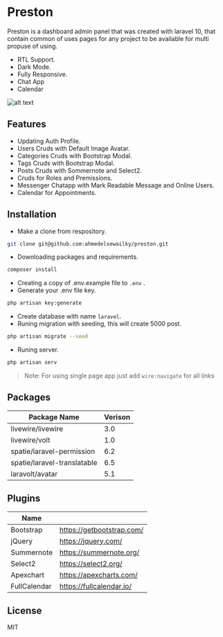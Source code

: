 # Preston

Preston is a dashboard admin panel that was created with laravel 10, that contain common of uses pages for any project to be available for multi propuse of using.
- RTL Support.
- Dark Mode.
- Fully Responsive.
- Chat App
- Calendar

![alt text](https://github.com/ahmedelsewailky/preston/blob/master/public/dashboard/images/screenshot.png?raw=true)

## Features
- Updating Auth Profile.
- Users Cruds with Default Image Avatar.
- Categories Cruds with Bootstrap Modal.
- Tags Cruds with Bootstrap Modal.
- Posts Cruds with Sommernote and Select2.
- Cruds for Roles and Premissions.
- Messenger Chatapp with Mark Readable Message and Online Users.
- Calendar for Appointments.


## Installation
- Make a clone from respository.
```bash
git clone git@github.com:ahmedelsewailky/preston.git
```
- Downloading packages and requirements.
```bash
composer install
```
- Creating a copy of .env.example file to `.env` .
- Generate your .env file key.
```bash
php artisan key:generate
```
- Create database with name `laravel`.
- Runing migration with seeding, this will create 5000 post.
```bash
php artisan migrate --seed
```
- Runing server.
```bash
php artisan serv
```

> Note: For using single page app just add `wire:navigate` for all links


## Packages

| Package Name | Verison |
| ------------ | ------- |
|livewire/livewire|3.0|
|livewire/volt|1.0|
|spatie/laravel-permission|6.2|
|spatie/laravel-translatable|6.5|
|laravolt/avatar|5.1|


## Plugins

| Name |   |
| ---- | - |
|Bootstrap|https://getbootstrap.com/|
|jQuery|https://jquery.com/|
|Summernote|https://summernote.org/|
|Select2|https://select2.org/|
|Apexchart|https://apexcharts.com/|
|FullCalendar|https://fullcalendar.io/|

## License
MIT
